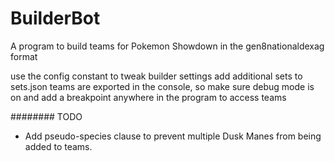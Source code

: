 # BuilderBot
A program to build teams for Pokemon Showdown in the gen8nationaldexag format

use the config constant to tweak builder settings
add additional sets to sets.json
teams are exported in the console, so make sure debug mode is on and add a breakpoint anywhere in the program to access teams

######## TODO
- Add pseudo-species clause to prevent multiple Dusk Manes from being added to teams.
